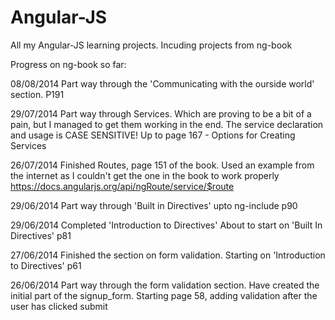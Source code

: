 Angular-JS
==========

All my Angular-JS learning projects. Incuding projects from ng-book


Progress on ng-book so far:

08/08/2014
Part way through the 'Communicating with the ourside world' section. P191

29/07/2014
Part way through Services. Which are proving to be a bit of a pain, but I managed to get them working in the end.
The service declaration and usage is CASE SENSITIVE!
Up to page 167 - Options for Creating Services

26/07/2014
Finished Routes, page 151 of the book.
Used an example from the internet as I couldn't get the one in the book to work properly
https://docs.angularjs.org/api/ngRoute/service/$route

29/06/2014
Part way through 'Built in Directives'
upto ng-include p90

29/06/2014
Completed 'Introduction to Directives'
About to start on 'Built In Directives' p81


27/06/2014
Finished the section on form validation.
Starting on 'Introduction to Directives' p61


26/06/2014
Part way through the form validation section. Have created the initial part of the signup_form.
Starting page 58, adding validation after the user has clicked submit
